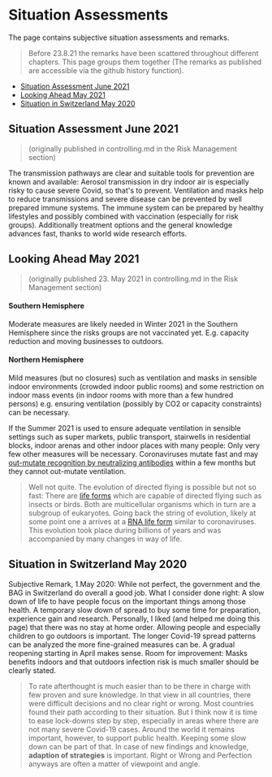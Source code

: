 
Situation Assessments
=====================

The page contains subjective situation assessments and remarks. 

> Before 23.8.21 the remarks have been scattered throughout different chapters. This page groups them together (The remarks as published are accessible via the github history function).


* [Situation Assessment June 2021](#situation-assessment-june-2021)
* [Looking Ahead May 2021](#looking-ahead-may-2021)
* [Situation in Switzerland May 2020](#situation-in-switzerland-may-2020)


## Situation Assessment June 2021

> (originally published in controlling.md in the Risk Management section)

The transmission pathways are clear and suitable tools for prevention are known and available: Aerosol transmission in dry indoor air is especially risky to cause severe Covid, so that's to prevent. Ventilation and masks help to reduce transmissions and severe disease can be prevented by well prepared immune systems. The immune system can be prepared by healthy lifestyles and possibly combined with vaccination (especially for risk groups). Additionally treatment options and the general knowledge advances fast, thanks to world wide research efforts.


## Looking Ahead May 2021

> (originally published 23. May 2021 in controlling.md in the Risk Management section)

#### Southern Hemisphere
Moderate measures are likely needed in Winter 2021 in the Southern Hemisphere since the risks groups are not vaccinated yet. E.g. capacity reduction and moving businesses to outdoors.

#### Northern Hemisphere
Mild measures (but no closures) such as ventilation and masks in sensible indoor environments (crowded indoor public rooms) and some restriction on indoor mass events (in indoor rooms with more than a few hundred persons) e.g. ensuring ventilation (possibly by CO2 or capacity constraints) can be necessary. 

If the Summer 2021 is used to ensure adequate ventilation in sensible settings such as super markets, public transport, stairwells in residential blocks, indoor arenas and other indoor places with many people: Only very few other measures will be necessary. Coronaviruses mutate fast and may [out-mutate recognition by neutralizing antibodies](../4_immunological/immune_evasion.md) within a few months but they cannot out-mutate ventilation.

> Well not quite. The evolution of directed flying is possible but not so fast: There are [life forms](../2_biological/life-forms.md) which are capable of directed flying such as insects or birds. Both are multicellular organisms which in turn are a subgroup of eukaryotes. Going back the string of evolution, likely at some point one a arrives at a [RNA life form](../2_biological/life-forms.md#ssrna) similar to coronaviruses. This evolution took place during billions of years and was accompanied by many changes in way of life.


## Situation in Switzerland May 2020
Subjective Remark, 1.May 2020: While not perfect, the government and the BAG in Switzerland do overall a good job. What I consider done right: A slow down of life to have people focus on the important things among those health. A temporary slow down of spread to buy some time for preparation, experience gain and research. Personally, I liked (and helped me doing this page) that there was no stay at home order. Allowing people and especially children to go outdoors is important. The longer Covid-19 spread patterns can be analyzed the more fine-grained measures can be. A gradual reopening starting in April makes sense.
Room for improvement: Masks benefits indoors and that outdoors infection risk is much smaller should be clearly stated.

> To rate afterthought is much easier than to be there in charge with few proven and sure knowledge. In that view in all countries, there were difficult decisions and no clear right or wrong. Most countries found their path according to their situation. But I think now it is time to ease lock-downs step by step, especially in areas where there are not many severe Covid-19 cases. Around the world it remains important, however, to support public health. Keeping some slow down can be part of that. In case of new findings and knowledge, **adaption of strategies** is important.
Right or Wrong and Perfection anyways are often a matter of viewpoint and angle.
